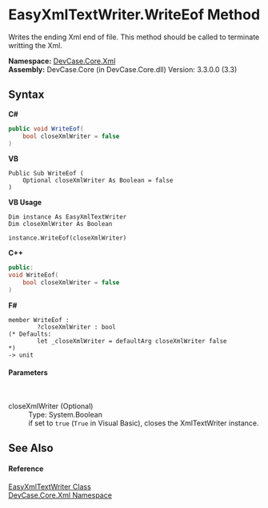 # EasyXmlTextWriter.WriteEof Method 
 

Writes the ending Xml end of file. This method should be called to terminate writting the Xml.

**Namespace:**&nbsp;<a href="N_DevCase_Core_Xml">DevCase.Core.Xml</a><br />**Assembly:**&nbsp;DevCase.Core (in DevCase.Core.dll) Version: 3.3.0.0 (3.3)

## Syntax

**C#**<br />
``` C#
public void WriteEof(
	bool closeXmlWriter = false
)
```

**VB**<br />
``` VB
Public Sub WriteEof ( 
	Optional closeXmlWriter As Boolean = false
)
```

**VB Usage**<br />
``` VB Usage
Dim instance As EasyXmlTextWriter
Dim closeXmlWriter As Boolean

instance.WriteEof(closeXmlWriter)
```

**C++**<br />
``` C++
public:
void WriteEof(
	bool closeXmlWriter = false
)
```

**F#**<br />
``` F#
member WriteEof : 
        ?closeXmlWriter : bool 
(* Defaults:
        let _closeXmlWriter = defaultArg closeXmlWriter false
*)
-> unit 

```


#### Parameters
&nbsp;<dl><dt>closeXmlWriter (Optional)</dt><dd>Type: System.Boolean<br />if set to `true` (`True` in Visual Basic), closes the XmlTextWriter instance.</dd></dl>

## See Also


#### Reference
<a href="T_DevCase_Core_Xml_EasyXmlTextWriter">EasyXmlTextWriter Class</a><br /><a href="N_DevCase_Core_Xml">DevCase.Core.Xml Namespace</a><br />